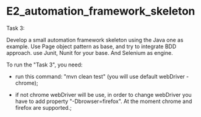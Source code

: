 # E2_automation_framework_skeleton

Task 3:

Develop a small automation framework skeleton using the Java one as example.
Use Page object pattern as base, and try to integrate BDD approach. use Junit, Nunit for your base. And Selenium as engine.

To run the "Task 3", you need:

- run this command: "mvn clean test" (you will use default webDriver - chrome);

- if not chrome webDriver will be use, in order to change webDriver you have to add
property "-Dbrowser=firefox". At the moment chrome and firefox are supported.;
